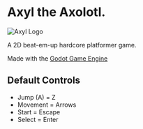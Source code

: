 # Axyl the Axolotl.
![Axyl Logo](https://cdn.discordapp.com/attachments/850008526373650522/1006869861202395206/readmeLogo.png)

A 2D beat-em-up hardcore platformer game. 

Made with the [Godot Game Engine](https://github.com/godotengine/godot)

## Default Controls

-   Jump (A) = Z
-   Movement = Arrows
-   Start = Escape
-   Select = Enter
